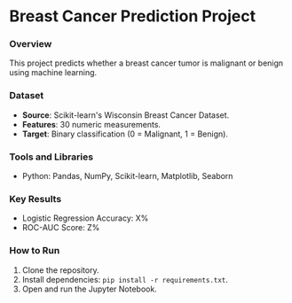 
# Breast Cancer Prediction Project

### Overview
This project predicts whether a breast cancer tumor is malignant or benign using machine learning.

### Dataset
- **Source**: Scikit-learn's Wisconsin Breast Cancer Dataset.
- **Features**: 30 numeric measurements.
- **Target**: Binary classification (0 = Malignant, 1 = Benign).

### Tools and Libraries
- Python: Pandas, NumPy, Scikit-learn, Matplotlib, Seaborn

### Key Results
- Logistic Regression Accuracy: X%
- ROC-AUC Score: Z%

### How to Run
1. Clone the repository.
2. Install dependencies: `pip install -r requirements.txt`.
3. Open and run the Jupyter Notebook.
